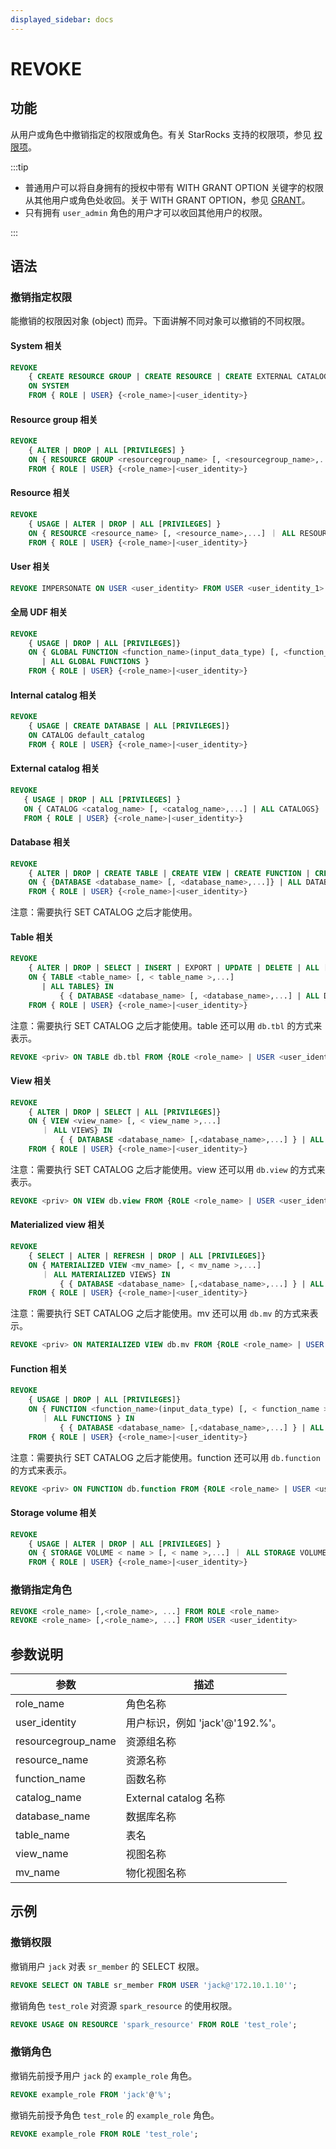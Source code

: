 ```yaml
---
displayed_sidebar: docs
---
```


# REVOKE

## 功能

从用户或角色中撤销指定的权限或角色。有关 StarRocks 支持的权限项，参见 [权限项](../../../administration/user_privs/privilege_item.md)。

:::tip

- 普通用户可以将自身拥有的授权中带有 WITH GRANT OPTION 关键字的权限从其他用户或角色处收回。关于 WITH GRANT OPTION，参见 [GRANT](GRANT.md)。
- 只有拥有 `user_admin` 角色的用户才可以收回其他用户的权限。

:::

## 语法

### 撤销指定权限

能撤销的权限因对象 (object) 而异。下面讲解不同对象可以撤销的不同权限。

#### System 相关

```SQL
REVOKE
    { CREATE RESOURCE GROUP | CREATE RESOURCE | CREATE EXTERNAL CATALOG | REPOSITORY | BLACKLIST | FILE | OPERATE | CREATE STORAGE VOLUME } 
    ON SYSTEM
    FROM { ROLE | USER} {<role_name>|<user_identity>}
```

#### Resource group 相关

```SQL
REVOKE
    { ALTER | DROP | ALL [PRIVILEGES] } 
    ON { RESOURCE GROUP <resourcegroup_name> [, <resourcegroup_name>,...] ｜ ALL RESOURCE GROUPS}
    FROM { ROLE | USER} {<role_name>|<user_identity>}
```

#### Resource 相关

```SQL
REVOKE
    { USAGE | ALTER | DROP | ALL [PRIVILEGES] } 
    ON { RESOURCE <resource_name> [, <resource_name>,...] ｜ ALL RESOURCES} 
    FROM { ROLE | USER} {<role_name>|<user_identity>}
```

#### User 相关

```SQL
REVOKE IMPERSONATE ON USER <user_identity> FROM USER <user_identity_1>
```

#### 全局 UDF 相关

```SQL
REVOKE
    { USAGE | DROP | ALL [PRIVILEGES]} 
    ON { GLOBAL FUNCTION <function_name>(input_data_type) [, <function_name>(input_data_type),...]    
       | ALL GLOBAL FUNCTIONS }
    FROM { ROLE | USER} {<role_name>|<user_identity>}
```

#### Internal catalog 相关

```SQL
REVOKE
    { USAGE | CREATE DATABASE | ALL [PRIVILEGES]} 
    ON CATALOG default_catalog
    FROM { ROLE | USER} {<role_name>|<user_identity>}
```

#### External catalog 相关

```SQL
REVOKE  
   { USAGE | DROP | ALL [PRIVILEGES] }
   ON { CATALOG <catalog_name> [, <catalog_name>,...] | ALL CATALOGS}
   FROM { ROLE | USER} {<role_name>|<user_identity>}
```

#### Database 相关

```SQL
REVOKE 
    { ALTER | DROP | CREATE TABLE | CREATE VIEW | CREATE FUNCTION | CREATE MATERIALIZED VIEW | ALL [PRIVILEGES] } 
    ON { {DATABASE <database_name> [, <database_name>,...]} | ALL DATABASES }
    FROM { ROLE | USER} {<role_name>|<user_identity>}
```

注意：需要执行 SET CATALOG 之后才能使用。

#### Table 相关

```SQL
REVOKE
    { ALTER | DROP | SELECT | INSERT | EXPORT | UPDATE | DELETE | ALL [PRIVILEGES]} 
    ON { TABLE <table_name> [, < table_name >,...]
       | ALL TABLES} IN 
           { { DATABASE <database_name> [, <database_name>,...] | ALL DATABASES }}
    FROM { ROLE | USER} {<role_name>|<user_identity>}
```

注意：需要执行 SET CATALOG 之后才能使用。table 还可以用 `db.tbl` 的方式来表示。

```SQL
REVOKE <priv> ON TABLE db.tbl FROM {ROLE <role_name> | USER <user_identity>}
```

#### View 相关

```SQL
REVOKE
    { ALTER | DROP | SELECT | ALL [PRIVILEGES]} 
    ON { VIEW <view_name> [, < view_name >,...]
       ｜ ALL VIEWS} IN 
           { { DATABASE <database_name> [,<database_name>,...] } | ALL DATABASES }
    FROM { ROLE | USER} {<role_name>|<user_identity>}
```

注意：需要执行 SET CATALOG 之后才能使用。view 还可以用 `db.view` 的方式来表示。

```SQL
REVOKE <priv> ON VIEW db.view FROM {ROLE <role_name> | USER <user_identity>}
```

#### Materialized view 相关

```SQL
REVOKE
    { SELECT | ALTER | REFRESH | DROP | ALL [PRIVILEGES]} 
    ON { MATERIALIZED VIEW <mv_name> [, < mv_name >,...]
       ｜ ALL MATERIALIZED VIEWS} IN 
           { { DATABASE <database_name> [,<database_name>,...] } | ALL [DATABASES] }
    FROM { ROLE | USER} {<role_name>|<user_identity>}
```

注意：需要执行 SET CATALOG 之后才能使用。mv 还可以用 `db.mv` 的方式来表示。

```SQL
REVOKE <priv> ON MATERIALIZED VIEW db.mv FROM {ROLE <role_name> | USER <user_identity>};
```

#### Function 相关

```SQL
REVOKE
    { USAGE | DROP | ALL [PRIVILEGES]} 
    ON { FUNCTION <function_name>(input_data_type) [, < function_name >(input_data_type),...]
       ｜ ALL FUNCTIONS } IN 
           { { DATABASE <database_name> [,<database_name>,...] } | ALL DATABASES }
    FROM { ROLE | USER} {<role_name>|<user_identity>}
```

注意：需要执行 SET CATALOG 之后才能使用。function 还可以用 `db.function` 的方式来表示。

```SQL
REVOKE <priv> ON FUNCTION db.function FROM {ROLE <role_name> | USER <user_identity>}
```

#### Storage volume 相关

```SQL
REVOKE
    { USAGE | ALTER | DROP | ALL [PRIVILEGES] } 
    ON { STORAGE VOLUME < name > [, < name >,...] ｜ ALL STORAGE VOLUMES} 
    FROM { ROLE | USER} {<role_name>|<user_identity>}
```

### 撤销指定角色

```SQL
REVOKE <role_name> [,<role_name>, ...] FROM ROLE <role_name>
REVOKE <role_name> [,<role_name>, ...] FROM USER <user_identity>
```

## 参数说明

| **参数**           | **描述**                        |
| ------------------ | ------------------------------- |
| role_name          | 角色名称                        |
| user_identity      | 用户标识，例如 'jack'@'192.%'。 |
| resourcegroup_name | 资源组名称                      |
| resource_name      | 资源名称                        |
| function_name      | 函数名称                        |
| catalog_name       | External catalog 名称           |
| database_name      | 数据库名称                      |
| table_name         | 表名                            |
| view_name          | 视图名称                        |
| mv_name            | 物化视图名称                    |

## 示例

### 撤销权限

撤销用户 `jack` 对表 `sr_member` 的 SELECT 权限。

```SQL
REVOKE SELECT ON TABLE sr_member FROM USER 'jack@'172.10.1.10'';
```

撤销角色 `test_role` 对资源 `spark_resource` 的使用权限。

```SQL
REVOKE USAGE ON RESOURCE 'spark_resource' FROM ROLE 'test_role';
```

### 撤销角色

撤销先前授予用户 `jack` 的 `example_role` 角色。

```SQL
REVOKE example_role FROM 'jack'@'%';
```

撤销先前授予角色 `test_role` 的 `example_role` 角色。

```SQL
REVOKE example_role FROM ROLE 'test_role';
```
